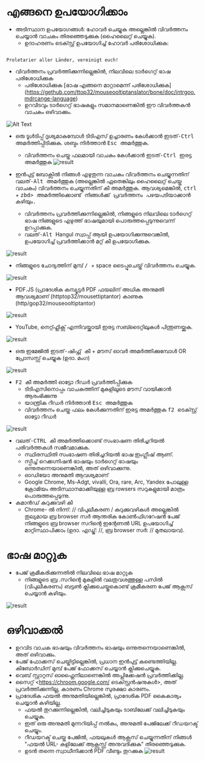 # എങ്ങനെ ഉപയോഗിക്കാം


- അടിസ്ഥാന ഉപയോഗങ്ങൾ: ഹോവർ ചെയ്യുക അല്ലെങ്കിൽ വിവർത്തനം ചെയ്യാൻ വാചകം തിരഞ്ഞെടുക്കുക (ഹൈലൈറ്റ് ചെയ്യുക).
  - ഉദാഹരണം ടെക്സ്റ്റ് ഉപയോഗിച്ച് ഹോവർ പരിശോധിക്കുക:
```console

Proletarier aller Länder, vereinigt euch!

```

  - വിവർത്തനം പ്രവർത്തിക്കുന്നില്ലെങ്കിൽ, നിലവിലെ ടാർഗെറ്റ് ഭാഷ പരിശോധിക്കുക
    - പരിശോധിക്കുക [ഭാഷ എങ്ങനെ മാറ്റാമെന്ന് പരിശോധിക്കുക] (https://gethub.com/ttop32/mouseooltiptanslator/bone/doc/intrgoo.mdrcange-language)
    - ഉറവിടവും ടാർഗെറ്റ് ഭാഷകളും സമാനമാണെങ്കിൽ ഈ വിവർത്തകൻ വാചകം ഒഴിവാക്കും.


![Alt Text](/doc/reagre.gif)



- ഒരു ടൂൾടിപ്പ് ദൃശ്യമാകുമ്പോൾ ടിടിഎസ് ഉച്ചാരണം കേൾക്കാൻ <kbd> ഇടത്-Ctrl </kbd> അമർത്തിപ്പിടിക്കുക. ശബ്ദം നിർത്താൻ <kbd> Esc </kbd> അമർത്തുക.
  - വിവർത്തനം ചെയ്ത ഫലമായി വാചകം കേൾക്കാൻ <kbd> ഇടത്-Ctrl </kbd> ഇരട്ട അമർത്തുക
![result](/doc/20.gif)



- ഇൻപുട്ട് ബോക്സിൽ നിങ്ങൾ എഴുതുന്ന വാചകം വിവർത്തനം ചെയ്യുന്നതിന് <kbd> വലത്-Alt </kbd> അമർത്തുക (അല്ലെങ്കിൽ ഏതെങ്കിലും ഹൈലൈറ്റ് ചെയ്ത വാചകം) വിവർത്തനം ചെയ്യുന്നതിന് കീ അമർത്തുക. ആവശ്യമെങ്കിൽ, <kbd> ctrl </kbd> + <kbd> zbd> അമർത്തിക്കൊണ്ട് നിങ്ങൾക്ക് പ്രവർത്തനം പഴയപടിയാക്കാൻ കഴിയും.
  - വിവർത്തനം പ്രവർത്തിക്കുന്നില്ലെങ്കിൽ, നിങ്ങളുടെ നിലവിലെ ടാർഗെറ്റ് ഭാഷ നിങ്ങളുടെ എഴുത്ത് ഭാഷയുമായി പൊരുത്തപ്പെടുന്നുവെന്ന് ഉറപ്പാക്കുക.
  - <kbd> വലത്-Alt </kbd> Hangul സ്വാപ്പ് ആയി ഉപയോഗിക്കുന്നുവെങ്കിൽ,
ഉപയോഗിച്ച് പ്രവർത്തിക്കാൻ മറ്റ് കീ ഉപയോഗിക്കുക.


![result](/doc/11.gif)



- നിങ്ങളുടെ ചോദ്യത്തിന് മുമ്പ് <kbd> / </kbd> + </kbd> space </kbd> ടൈപ്പുചെയ്ത് വിവർത്തനം ചെയ്യുക.


![result](/doc/21.gif)



- PDF.JS (പ്രാദേശിക കമ്പ്യൂട്ടർ PDF ഫയലിന് അധിക അനുമതി ആവശ്യമാണ് (httptop32/mousettiptantor) കാണുക (http/gop32/mouseooltiptantor)


![result](/doc/12.gif)



- YouTube, നെറ്റ്ഫ്ലിക്സ് എന്നിവയ്ക്കായി ഇരട്ട സബ്ടൈറ്റിലുകൾ പിന്തുണയ്ക്കുക.


![result](/doc/16.gif)



- ഒരു ഇമേജിൽ <kbd> ഇടത്-ഷിഫ്റ്റ് </kbd> കീ + മൗസ് ഓവർ അമർത്തിക്കുമ്പോൾ OR പ്രോസസ്സ് ചെയ്യുക (ഉദാ. മംഗ)


![result](/doc/15.gif)



- <kbd> F2 </kbd> കീ അമർത്തി ഓട്ടോ റീഡർ പ്രവർത്തിപ്പിക്കുക
  - ടിടിഎസിനൊപ്പം വാചകത്തിന് മുകളിലൂടെ മൗസ് വായിക്കാൻ ആരംഭിക്കുന്നു
  - യാന്ത്രിക റീഡർ നിർത്താൻ <kbd> Esc </kbd> അമർത്തുക
  - വിവർത്തനം ചെയ്ത ഫലം കേൾക്കുന്നതിന് ഇരട്ട അമർത്തുക <kbd> f2 </kbd> ടെക്സ്റ്റ് ഓട്ടോ റീഡർ


![result](/doc/30.gif)



- <kbd> വലത്-CTRL </kbd> കീ അമർത്തിക്കൊണ്ട് സംഭാഷണ തിരിച്ചറിയൽ പരിവർത്തകൾ സജീവമാക്കുക.
  - സ്ഥിരസ്ഥിതി സംഭാഷണ തിരിച്ചറിയൽ ഭാഷ ഇംഗ്ലീഷ് ആണ്.
  - സ്പീച്ച് റെക്കഗ്നിഷൻ ഭാഷയും ടാർഗെറ്റ് ഭാഷയും ഒന്നുതന്നെയാണെങ്കിൽ, അത് ഒഴിവാക്കുന്നു.
  - ഓഡിയോ അനുമതി ആവശ്യമാണ്
  - Google Chrome, Ms-Adgt, vivalli, Ora, rare, Arc, Yandex പോലുള്ള ക്രോമിയം അടിസ്ഥാനമാക്കിയുള്ള ബ്ര rowsers സറുകളുമായി മാത്രം പൊരുത്തപ്പെടുന്നു.
- കമാൻഡ് കുറുക്കുവഴി കീ
  - Chrome- ൽ നിന്ന്: // വിപുലീകരണ / കുറുക്കുവഴികൾ അല്ലെങ്കിൽ തുല്യമായ ബ്ര browser സർ ആന്തരിക കോൺഫിഗറേഷൻ പേജ് നിങ്ങളുടെ ബ്ര browser സറിന്റെ ഇന്റേണൽ URL ഉപയോഗിച്ച് മാറ്റിസ്ഥാപിക്കാം (ഉദാ. എഡ്ജ്: //, ബ്ര browser സർ: // മുതലായവ).
# ഭാഷ മാറ്റുക
- പേജ് ക്രമീകരിക്കുന്നതിൽ നിലവിലെ ഭാഷ മാറ്റുക
  - നിങ്ങളുടെ ബ്ര .സറിന്റെ മുകളിൽ വലതുവശത്തുള്ള പസിൽ (വിപുലീകരണം) ബട്ടൺ ക്ലിക്കുചെയ്തുകൊണ്ട് ക്രമീകരണ പേജ് ആക്സസ് ചെയ്യാൻ കഴിയും.


![result](/doc/14.gif)





# ഒഴിവാക്കൽ


- ഉറവിട വാചക ഭാഷയും വിവർത്തനം ഭാഷയും ഒന്നുതന്നെയാണെങ്കിൽ, അത് ഒഴിവാക്കും.
- പേജ് ഫോക്കസ് ചെയ്തിട്ടില്ലെങ്കിൽ, പ്രധാന ഇൻപുട്ട് കണ്ടെത്തിയില്ല.
കീബോർഡിന് മുമ്പ് പേജ് ഫോക്കസ് ചെയ്യാൻ ക്ലിക്കുചെയ്യുക.
- വെബ് സ്റ്റാറ്റസ് ഓഫ്ലൈനിലാണെങ്കിൽ അപ്ലിക്കേഷൻ പ്രവർത്തിക്കില്ല.
- സൈറ്റ് <https://chroom.google.com/ ടെക്സ്റ്റൻഷനുകൾ>, അത് പ്രവർത്തിക്കുന്നില്ല, കാരണം Chrome സുരക്ഷാ കാരണം.
- പ്രാദേശിക ഫയൽ അനുമതിയില്ലെങ്കിൽ, പ്രാദേശിക PDF കൈകാര്യം ചെയ്യാൻ കഴിയില്ല.
  - ഫയൽ തുറക്കുന്നില്ലെങ്കിൽ, വലിച്ചിടുകയും ടാബിലേക്ക് വലിച്ചിടുകയും ചെയ്യുക.
  - ഇത് ഒരു അനുമതി മുന്നറിയിപ്പ് നൽകും, അനുമതി പേജിലേക്ക് റീഡയറക്ട് ചെയ്യും.
  - റീഡയറക്ട് ചെയ്ത പേജിൽ, ഫയലുകൾ ആക്സസ് ചെയ്യുന്നതിന് നിങ്ങൾ "ഫയൽ URL- കളിലേക്ക് ആക്സസ്സ് അനുവദിക്കുക" തിരഞ്ഞെടുക്കുക.
  - ഉടൻ തന്നെ സ്വാധീനിക്കാൻ PDF വീണ്ടും തുറക്കുക
![result](/doc/10.gif)
